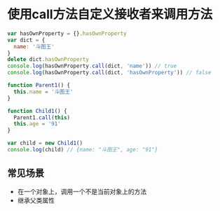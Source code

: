 # 使用call方法自定义接收者来调用方法

```javascript
var hasOwnProperty = {}.hasOwnProperty
var dict = {
  name: '斗图王'
}
delete dict.hasOwnProperty
console.log(hasOwnProperty.call(dict, 'name')) // true
console.log(hasOwnProperty.call(dict, 'hasOwnProperty')) // false
```

```javascript
function Parent1() {
  this.name = '斗图王'
}

function Child1() {
  Parent1.call(this)
  this.age = '91'
}

var child = new Child1()
console.log(child) // {name: "斗图王", age: "91"}
```

## 常见场景
- 在一个对象上，调用一个不是当前对象上的方法
- 继承父类属性

